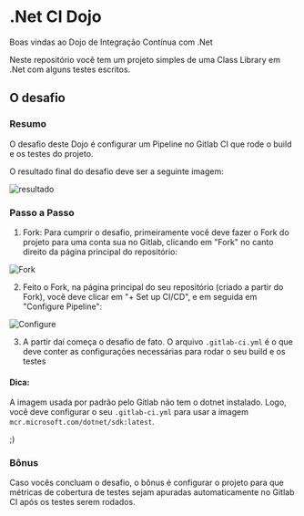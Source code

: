 # .Net CI Dojo

Boas vindas ao Dojo de Integração Contínua com .Net

Neste repositório você tem um projeto simples de uma Class Library em .Net com alguns testes escritos.

## O desafio

### Resumo

O desafio deste Dojo é configurar um Pipeline no Gitlab CI que rode o build e os testes do projeto.

O resultado final do desafio deve ser a seguinte imagem:

![resultado](https://i.ibb.co/QmSjPWN/image.png)

### Passo a Passo

1. Fork: Para cumprir o desafio, primeiramente você deve fazer o Fork do projeto para uma conta sua no Gitlab, clicando em "Fork" no canto direito da página principal do repositório:

![Fork](https://i.ibb.co/s5MF55V/image.png)

2. Feito o Fork, na página principal do seu repositório (criado a partir do Fork), você deve clicar em "+ Set up CI/CD", e em seguida em "Configure Pipeline":

![Configure](https://i.ibb.co/rcBrxkQ/image.png)

3. A partir daí começa o desafio de fato. O arquivo `.gitlab-ci.yml` é o que deve conter as configurações necessárias para rodar o seu build e os testes

#### Dica:

A imagem usada por padrão pelo Gitlab não tem o dotnet instalado. Logo, você deve configurar o seu `.gitlab-ci.yml` para usar a imagem `mcr.microsoft.com/dotnet/sdk:latest`.

;)

### Bônus

Caso vocês concluam o desafio, o bônus é configurar o projeto para que métricas de cobertura de testes sejam apuradas automaticamente no Gitlab CI após os testes serem rodados.
